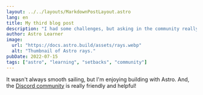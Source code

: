 ```yaml
---
layout: ../../layouts/MarkdownPostLayout.astro
lang: en
title: My third blog post
description: "I had some challenges, but asking in the community really helped!"
author: Astro Learner
image:
  url: "https://docs.astro.build/assets/rays.webp"
  alt: "Thumbnail of Astro rays."
pubDate: 2022-07-15
tags: ["astro", "learning", "setbacks", "community"]
---
```


It wasn't always smooth sailing, but I'm enjoying building with Astro. And, the [Discord community](https://astro.build/chat) is really friendly and helpful!
